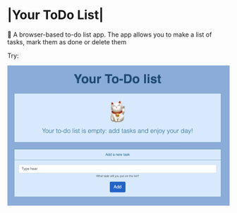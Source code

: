 # |Your ToDo List|

📝 A browser-based to-do list app. The app allows you to make a list of tasks, mark them as done or delete them

Try: 

![ToDo List](/img/screenshot.png)
